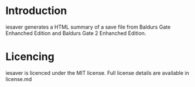 # Introduction

iesaver generates a HTML summary of a save file from Baldurs Gate Enhanched Edition and Baldurs Gate 2 Enhanched Edition.

# Licencing

iesaver is licenced under the MIT license. Full license details are available in license.md